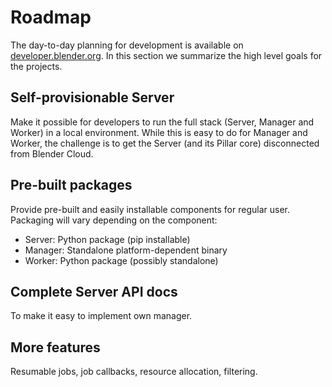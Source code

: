 # Roadmap
The day-to-day planning for development is available on 
[developer.blender.org](https://developer.blender.org/project/board/58/). In this section we summarize
the high level goals for the projects.

## Self-provisionable Server
Make it possible for developers to run the full stack (Server, Manager and Worker) in a local 
environment. While this is easy to do for Manager and Worker, the challenge is to get the
Server (and its Pillar core) disconnected from Blender Cloud.

## Pre-built packages
Provide pre-built and easily installable components for regular user. Packaging will vary depending
on the component:

- Server: Python package (pip installable)
- Manager: Standalone platform-dependent binary
- Worker: Python package (possibly standalone)

## Complete Server API docs
To make it easy to implement own manager.

## More features
Resumable jobs, job callbacks, resource allocation, filtering.